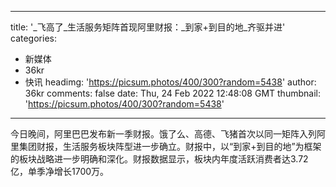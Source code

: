 
---
title: '_飞高了_生活服务矩阵首现阿里财报：_到家+到目的地_齐驱并进'
categories: 
 - 新媒体
 - 36kr
 - 快讯
headimg: 'https://picsum.photos/400/300?random=5438'
author: 36kr
comments: false
date: Thu, 24 Feb 2022 12:48:08 GMT
thumbnail: 'https://picsum.photos/400/300?random=5438'
---

<div>   
今日晚间，阿里巴巴发布新一季财报。饿了么、高德、飞猪首次以同一矩阵入列阿里集团财报，生活服务板块阵型进一步确立。财报中，以“到家+到目的地”为框架的板块战略进一步明确和深化。财报数据显示，板块内年度活跃消费者达3.72亿，单季净增长1700万。  
</div>
            